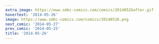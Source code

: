 ```yaml
---
extra_image: https://www.smbc-comics.com/comics/20140526after.gif
hovertext: '2014-05-26'
image: https://www.smbc-comics.com/comics/20140526.png
next_comic: '2014-05-27'
prev_comic: '2014-05-25'
title: '2014-05-26'
---
```


